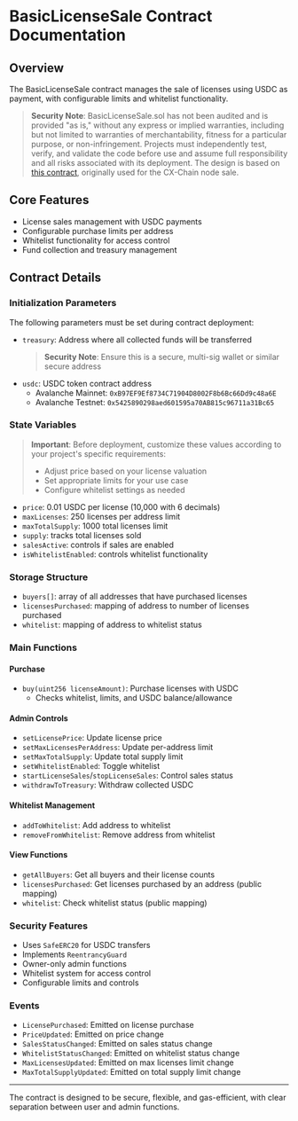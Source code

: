# BasicLicenseSale Contract Documentation

## Overview
The BasicLicenseSale contract manages the sale of licenses using USDC as payment, with configurable limits and whitelist functionality.

> **Security Note**: BasicLicenseSale.sol has not been audited and is provided "as is," without any express or implied warranties, including but not limited to warranties of merchantability, fitness for a particular purpose, or non-infringement. Projects must independently test, verify, and validate the code before use and assume full responsibility and all risks associated with its deployment. The design is based on [this contract](https://snowtrace.io/address/0xfDac2418cea741a14C95e1D157D5dEeD3778ABE7/contract/43114/code), originally used for the CX-Chain node sale.

## Core Features
- License sales management with USDC payments
- Configurable purchase limits per address
- Whitelist functionality for access control
- Fund collection and treasury management

## Contract Details

### Initialization Parameters
The following parameters must be set during contract deployment:
- `treasury`: Address where all collected funds will be transferred
  > **Security Note**: Ensure this is a secure, multi-sig wallet or similar secure address
- `usdc`: USDC token contract address
  - Avalanche Mainnet: `0xB97EF9Ef8734C71904D8002F8b6Bc66Dd9c48a6E`
  - Avalanche Testnet: `0x5425890298aed601595a70AB815c96711a31Bc65`


### State Variables
> **Important**: Before deployment, customize these values according to your project's specific requirements:
> - Adjust price based on your license valuation
> - Set appropriate limits for your use case
> - Configure whitelist settings as needed

- `price`: 0.01 USDC per license (10,000 with 6 decimals)
- `maxLicenses`: 250 licenses per address limit
- `maxTotalSupply`: 1000 total licenses limit
- `supply`: tracks total licenses sold
- `salesActive`: controls if sales are enabled
- `isWhitelistEnabled`: controls whitelist functionality

### Storage Structure
- `buyers[]`: array of all addresses that have purchased licenses
- `licensesPurchased`: mapping of address to number of licenses purchased
- `whitelist`: mapping of address to whitelist status

### Main Functions

#### Purchase
- `buy(uint256 licenseAmount)`: Purchase licenses with USDC
  - Checks whitelist, limits, and USDC balance/allowance

#### Admin Controls
- `setLicensePrice`: Update license price
- `setMaxLicensesPerAddress`: Update per-address limit
- `setMaxTotalSupply`: Update total supply limit
- `setWhitelistEnabled`: Toggle whitelist
- `startLicenseSales`/`stopLicenseSales`: Control sales status
- `withdrawToTreasury`: Withdraw collected USDC

#### Whitelist Management
- `addToWhitelist`: Add address to whitelist
- `removeFromWhitelist`: Remove address from whitelist

#### View Functions
- `getAllBuyers`: Get all buyers and their license counts
- `licensesPurchased`: Get licenses purchased by an address (public mapping)
- `whitelist`: Check whitelist status (public mapping)

### Security Features
- Uses `SafeERC20` for USDC transfers
- Implements `ReentrancyGuard`
- Owner-only admin functions
- Whitelist system for access control
- Configurable limits and controls

### Events
- `LicensePurchased`: Emitted on license purchase
- `PriceUpdated`: Emitted on price change
- `SalesStatusChanged`: Emitted on sales status change
- `WhitelistStatusChanged`: Emitted on whitelist status change
- `MaxLicensesUpdated`: Emitted on max licenses limit change
- `MaxTotalSupplyUpdated`: Emitted on total supply limit change

---

The contract is designed to be secure, flexible, and gas-efficient, with clear separation between user and admin functions.
